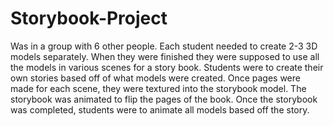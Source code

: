 # Storybook-Project
Was in a group with 6 other people. Each student needed to create 2-3 3D models separately. When they were finished they were supposed to use all the models in various scenes for a story book. Students were to create their own stories based off of what models were created. Once pages were made for each scene, they were textured into the storybook model. The storybook was animated to flip the pages of the book. Once the storybook was completed, students were to animate all models based off the story. 
